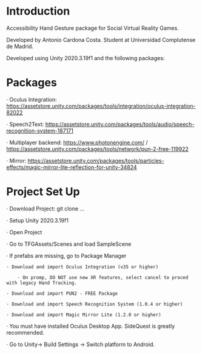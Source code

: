 # Introduction

Accessibility Hand Gesture package for Social Virtual Reality Games.

Developed by Antonio Cardona Costa. Student at Universidad Complutense de Madrid.

Developed using Unity 2020.3.19f1 and the following packages:


# Packages

· Oculus Integration: https://assetstore.unity.com/packages/tools/integration/oculus-integration-82022

· Speech2Text: https://assetstore.unity.com/packages/tools/audio/speech-recognition-system-187171

· Multiplayer backend: https://www.photonengine.com/ / https://assetstore.unity.com/packages/tools/network/pun-2-free-119922

· Mirror: https://assetstore.unity.com/packages/tools/particles-effects/magic-mirror-lite-reflection-for-unity-34824


# Project Set Up

· Download Project: git clone ...

· Setup Unity 2020.3.19f1

· Open Project

· Go to TFGAssets/Scenes and load SampleScene

· If prefabs are missing, go to Package Manager
	
	· Download and import Oculus Integration (v35 or higher)
		
		· On promp, DO NOT use new XR features, select cancel to proced with legacy Hand Tracking.
	
	· Download and import PUN2 - FREE Package
	
	· Download and import Speech Recognition System (1.0.4 or higher)
	
	· Download and import Magic Mirror Lite (1.2.0 or higher)

· You must have installed Oculus Desktop App. SideQuest is greatly recommended.

· Go to Unity-> Build Settings -> Switch platform to Android.

